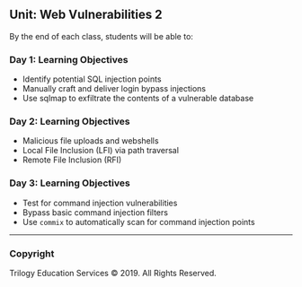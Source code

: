 ## Unit: Web Vulnerabilities 2

By the end of each class, students will be able to:


### Day 1: Learning Objectives

- Identify potential SQL injection points
- Manually craft and deliver login bypass injections
- Use sqlmap to exfiltrate the contents of a vulnerable database


### Day 2: Learning Objectives

- Malicious file uploads and webshells
- Local File Inclusion (LFI) via path traversal
- Remote File Inclusion (RFI)

### Day 3: Learning Objectives

- Test for command injection vulnerabilities
- Bypass basic command injection filters
- Use `commix` to automatically scan for command injection points

-------

### Copyright

Trilogy Education Services © 2019. All Rights Reserved.

